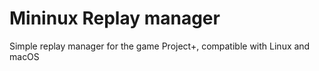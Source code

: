 # Mininux Replay manager

Simple replay manager for the game Project+, compatible with Linux and macOS
